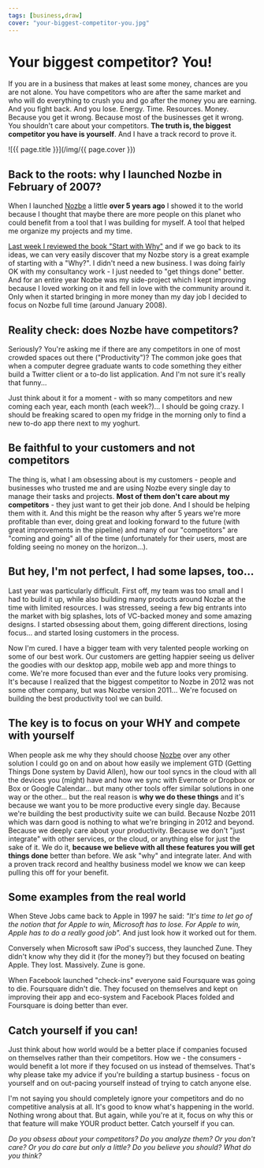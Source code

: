 ```yaml
---
tags: [business,draw]
cover: "your-biggest-competitor-you.jpg"
---
```


# Your biggest competitor? You!


If you are in a business that makes at least some money, chances are you are not alone. You have competitors who are after the same market and who will do everything to crush you and go after the money you are earning. And you fight back. And you lose. Energy. Time. Resources. Money. Because you get it wrong. Because most of the businesses get it wrong. You shouldn't care about your competitors. **The truth is, the biggest competitor you have is yourself**. And I have a track record to prove it.  


<!--More-->

![{{ page.title }}](/img/{{ page.cover }})

  


## Back to the roots: why I launched Nozbe in February of 2007?

When I launched [Nozbe][n] a little **over 5 years ago** I showed it to the world because I thought that maybe there are more people on this planet who could benefit from a tool that I was building for myself. A tool that helped me organize my projects and my time.

[Last week I reviewed the book "Start with Why"](http://michaelnozbe.com/start-with-why-by-simon-sinek-audio-book-of-t) and if we go back to its ideas, we can very easily discover that my Nozbe story is a great example of starting with a "Why?". I didn't need a new business. I was doing fairly OK with my consultancy work - I just needed to "get things done" better. And for an entire year Nozbe was my side-project which I kept improving because I loved working on it and fell in love with the community around it. Only when it started bringing in more money than my day job I decided to focus on Nozbe full time (around January 2008).

## Reality check: does Nozbe have competitors?

Seriously? You're asking me if there are any competitors in one of most crowded spaces out there ("Productivity")? The common joke goes that when a computer degree graduate wants to code something they either build a Twitter client or a to-do list application. And I'm not sure it's really that funny...

Just think about it for a moment - with so many competitors and new coming each year, each month (each week?)... I should be going crazy. I should be freaking scared to open my fridge in the morning only to find a new to-do app there next to my yoghurt.

## Be faithful to your customers and not competitors

The thing is, what I am obsessing about is my customers - people and businesses who trusted me and are using Nozbe every single day to manage their tasks and projects. **Most of them don't care about my competitors** - they just want to get their job done. And I should be helping them with it. And this might be the reason why after 5 years we're more profitable than ever, doing great and looking forward to the future (with great improvements in the pipeline) and many of our "competitors" are "coming and going" all of the time (unfortunately for their users, most are folding seeing no money on the horizon...).

## But hey, I'm not perfect, I had some lapses, too...

Last year was particularly difficult. First off, my team was too small and I had to build it up, while also building many products around Nozbe at the time with limited resources. I was stressed, seeing a few big entrants into the market with big splashes, lots of VC-backed money and some amazing designs. I started obsessing about them, going different directions, losing focus... and started losing customers in the process.

Now I'm cured. I have a bigger team with very talented people working on some of our best work. Our customers are getting happier seeing us deliver the goodies with our desktop app, mobile web app and more things to come. We're more focused than ever and the future looks very promising. It's because I realized that the biggest competitor to Nozbe in 2012 was not some other company, but was Nozbe version 2011... We're focused on building the best productivity tool we can build.

## The key is to focus on your WHY and compete with yourself

When people ask me why they should choose [Nozbe][n] over any other solution I could go on and on about how easily we implement GTD (Getting Things Done system by David Allen), how our tool syncs in the cloud with all the devices you (might) have and how we sync with Evernote or Dropbox or Box or Google Calendar... but many other tools offer similar solutions in one way or the other... but the real reason is **why we do these things** and it's because we want you to be more productive every single day. Because we're building the best productivity suite we can build. Because Nozbe 2011 which was darn good is nothing to what we're bringing in 2012 and beyond. Because we deeply care about your productivity. Because we don't "just integrate" with other services, or the cloud, or anything else for just the sake of it. We do it, **because we believe with all these features you will get things done** better than before. We ask "why" and integrate later. And with a proven track record and healthy business model we know we can keep pulling this off for your benefit.

## Some examples from the real world

When Steve Jobs came back to Apple in 1997 he said: _"It's time to let go of the notion that for Apple to win, Microsoft has to lose. For Apple to win, Apple has to do a really good job"._ And just look how it worked out for them.

Conversely when Microsoft saw iPod's success, they launched Zune. They didn't know why they did it (for the money?) but they focused on beating Apple. They lost. Massively. Zune is gone.

When Facebook launched "check-ins" everyone said Foursquare was going to die. Foursquare didn't die. They focused on themselves and kept on improving their app and eco-system and Facebook Places folded and Foursquare is doing better than ever.

## Catch yourself if you can!

Just think about how world would be a better place if companies focused on themselves rather than their competitors. How we - the consumers - would benefit a lot more if they focused on us instead of themselves. That's why please take my advice if you're building a startup business - focus on yourself and on out-pacing yourself instead of trying to catch anyone else.

I'm not saying you should completely ignore your competitors and do no competitive analysis at all. It's good to know what's happening in the world. Nothing wrong about that. But again, while you're at it, focus on why this or that feature will make YOUR product better. Catch yourself if you can.

_Do you obsess about your competitors? Do you analyze them? Or you don't care? Or you do care but only a little? Do you believe you should? What do you think?_


[n]: https://michael.gratis/nozbe